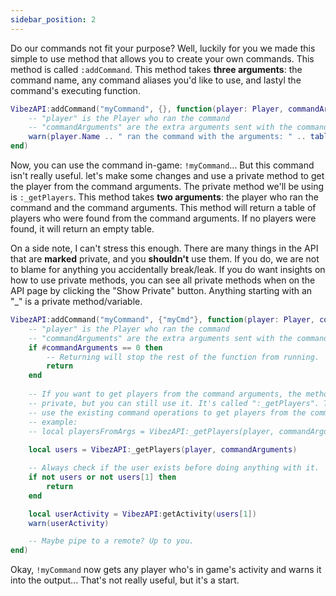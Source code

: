 ```yaml
---
sidebar_position: 2
---
```


Do our commands not fit your purpose? Well, luckily for you we made this simple to use method that allows you to create your own commands. This method is called `:addCommand`. This method takes **three arguments**: the command name, any command aliases you'd like to use, and lastyl the command's executing function.

```lua
VibezAPI:addCommand("myCommand", {}, function(player: Player, commandArguments: {string})
    -- "player" is the Player who ran the command
    -- "commandArguments" are the extra arguments sent with the command
    warn(player.Name .. " ran the command with the arguments: " .. table.concat(commandArguments, ", "))
end)
```

Now, you can use the command in-game: `!myCommand`... But this command isn't really useful. let's make some changes and use a private method to get the player from the command arguments. The private method we'll be using is `:_getPlayers`. This method takes **two arguments**: the player who ran the command and the command arguments. This method will return a table of players who were found from the command arguments. If no players were found, it will return an empty table.

On a side note, I can't stress this enough. There are many things in the API that are **marked** private, and you **shouldn't** use them. If you do, we are not to blame for anything you accidentally break/leak. If you do want insights on how to use private methods, you can see all private methods when on the API page by clicking the "Show Private" button. Anything starting with an "_" is a private method/variable.

```lua
VibezAPI:addCommand("myCommand", {"myCmd"}, function(player: Player, commandArguments: {string})
    -- "player" is the Player who ran the command
    -- "commandArguments" are the extra arguments sent with the command
    if #commandArguments == 0 then
        -- Returning will stop the rest of the function from running.
        return
    end
    
    -- If you want to get players from the command arguments, the method is technically
    -- private, but you can still use it. It's called ":_getPlayers". This method will
    -- use the existing command operations to get players from the command arguments.
    -- example:
    -- local playersFromArgs = VibezAPI:_getPlayers(player, commandArguments)
    
    local users = VibezAPI:_getPlayers(player, commandArguments)

    -- Always check if the user exists before doing anything with it.
    if not users or not users[1] then
        return
    end

    local userActivity = VibezAPI:getActivity(users[1])
    warn(userActivity)

    -- Maybe pipe to a remote? Up to you.
end)
```

Okay, `!myCommand` now gets any player who's in game's activity and warns it into the output... That's not really useful, but it's a start.
